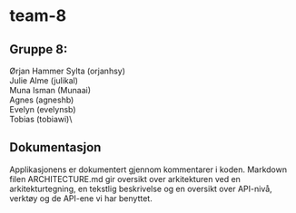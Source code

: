 # team-8
## Gruppe 8:
Ørjan Hammer Sylta (orjanhsy)\
Julie Alme  (julikal)\
Muna Isman (Munaai)\
Agnes (agneshb)\
Evelyn (evelynsb)\
Tobias (tobiawi)\


## Dokumentasjon
Applikasjonens er dokumentert gjennom kommentarer i koden. Markdown filen ARCHITECTURE.md gir oversikt over arkitekturen ved en arkitekturtegning, en tekstlig beskrivelse og en oversikt over API-nivå, verktøy og de API-ene vi har benyttet.


